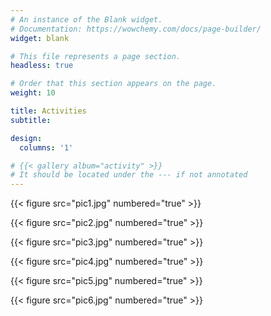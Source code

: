 ```yaml
---
# An instance of the Blank widget.
# Documentation: https://wowchemy.com/docs/page-builder/
widget: blank

# This file represents a page section.
headless: true

# Order that this section appears on the page.
weight: 10

title: Activities
subtitle:

design:
  columns: '1'

# {{< gallery album="activity" >}}
# It should be located under the --- if not annotated
---
```


{{< figure src="pic1.jpg" numbered="true" >}}



{{< figure src="pic2.jpg" numbered="true" >}}



{{< figure src="pic3.jpg" numbered="true" >}}



{{< figure src="pic4.jpg" numbered="true" >}}



{{< figure src="pic5.jpg" numbered="true" >}}



{{< figure src="pic6.jpg" numbered="true" >}}
